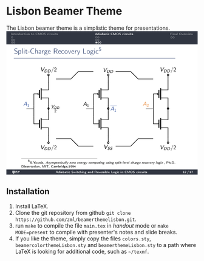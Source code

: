 # Lisbon Beamer Theme

The Lisbon beamer theme is a simplistic theme for presentations.
![Example slide](img/slide.png)


## Installation

1. Install LaTeX.
2. Clone the git repository from github `git clone https://github.com/zml/beamerthemelisbon.git`.
3. run `make` to compile the file `main.tex` in *handout* mode or `make MODE=present` to compile with presenter's notes and slide breaks.
4. If you like the theme, simply copy the files
`colors.sty`,
`beamercolorthemeLisbon.sty` and
`beamerthemeLisbon.sty` to a path where LaTeX is looking for additional code,
such as `~/texmf`.

